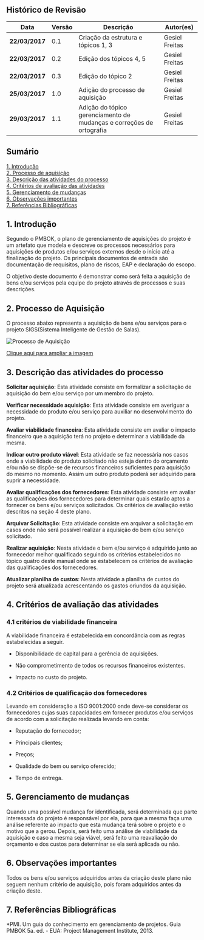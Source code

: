 ## Histórico de Revisão   

|Data|Versão|Descrição|Autor(es)|
|----|------|---------|---------|
|**22/03/2017**|0.1|Criação da estrutura e tópicos 1, 3|Gesiel Freitas|
|**22/03/2017**|0.2|Edição dos tópicos 4, 5|Gesiel Freitas|
|**22/03/2017**|0.3|Edição do tópico 2|Gesiel Freitas|
|**25/03/2017**|1.0|Adição do processo de aquisição|Gesiel Freitas|   
|**29/03/2017**|1.1|Adição do tópico gerenciamento de mudanças e correções de ortográfia|Gesiel Freitas|   

## Sumário

[1. Introdução](#1-introdução)   
[2. Processo de aquisição](#2-Processo-de-aquisição)   
[3. Descrição das atividades do processo](#3-Descrição-das-atividades-do-processo)   
[4. Critérios de avaliação das atividades](#4-critérios-de-avaliação-das-atividades)   
[5. Gerenciamento de mudanças](#5-gerenciamento-de-mudancas)   
[6. Observações importantes](#6-observações-importantes)   
[7. Referências Bibliográficas](#7-referencias-bibliograficas)


## 1. Introdução

Segundo o PMBOK, o plano de gerenciamento de aquisições do projeto é um artefato que modela e descreve os processos necessários para aquisições de produtos e/ou serviços externos desde o início até a finalização do projeto. Os principais documentos de entrada são documentação de requisitos, plano de riscos, EAP e declaração do escopo.

O objetivo deste documento é demonstrar como será feita a aquisição de bens e/ou serviços pela equipe do projeto através de processos e suas descrições.


## 2. Processo de Aquisição
O processo abaixo representa a aquisição de bens e/ou serviços para o projeto SIGS(Sistema Inteligente de Gestão de Salas).

![Processo de Aquisição](https://raw.githubusercontent.com/wiki/fga-gpp-mds/Grupo---7-GPP-MDS/images/processo_aquisicao.png)

[Clique aqui para ampliar a imagem](https://raw.githubusercontent.com/wiki/fga-gpp-mds/Grupo---7-GPP-MDS/images/processo_aquisicao.png)


## 3. Descrição das atividades do processo

__Solicitar aquisição__: Esta atividade consiste em formalizar a solicitação de aquisição do bem e/ou serviço por um membro do projeto.

__Verificar necessidade aquisição__: Esta atividade consiste em averiguar a necessidade do produto e/ou serviço para auxiliar no desenvolvimento do projeto.

__Avaliar viabilidade financeira__: Esta atividade consiste em avaliar o impacto financeiro que a aquisição terá no projeto e determinar a viabilidade da mesma.

__Indicar outro produto viável__: Esta atividade se faz necessária nos casos onde a viabilidade do produto solicitado não esteja dentro do orçamento e/ou não se dispõe-se de recursos financeiros suficientes para aquisição do mesmo no momento. Assim um outro produto poderá ser adquirido para suprir a necessidade.

__Avaliar qualificações dos fornecedores__: Esta atividade consiste em avaliar as qualificações dos fornecedores para determinar quais estarão aptos a fornecer os bens e/ou serviços solicitados. Os critérios de avaliação estão descritos na seção 4 deste plano.

__Arquivar Solicitação__: Esta atividade consiste em arquivar a solicitação em casos onde não será possível realizar a aquisição do bem e/ou serviço solicitado.

__Realizar aquisição__: Nesta atividade o bem e/ou serviço é adquirido junto ao fornecedor melhor qualificado seguindo os critérios estabelecidos no tópico quatro deste manual onde se estabelecem os critérios de avaliação das qualificações dos fornecedores.

__Atualizar planilha de custos__: Nesta atividade a planilha de custos do projeto será atualizada acrescentando os gastos oriundos da aquisição.


## 4. Critérios de avaliação das atividades
### 4.1 critérios de viabilidade financeira

A viabilidade financeira é estabelecida em concordância com as regras estabelecidas a seguir.

* Disponibilidade de capital para a gerência de aquisições.  

* Não comprometimento de todos os recursos   financeiros existentes.  
* Impacto no custo do projeto.

### 4.2 Critérios de qualificação dos fornecedores

Levando em consideração a ISO 9001:2000 onde deve-se considerar os fornecedores cujas suas    capacidades em fornecer produtos e/ou serviços de acordo com a solicitação realizada levando em conta:

* Reputação do fornecedor;

* Principais clientes;
* Preços;

* Qualidade do bem ou serviço oferecido;
* Tempo de entrega.

## 5. Gerenciamento de mudanças
Quando uma possível mudança for identificada, será determinada que parte interessada do projeto é responsável por ela, para que a mesma faça uma análise referente ao impacto que esta mudança terá sobre o projeto e o motivo que a gerou. Depois, será feito uma análise de viabilidade da aquisição e caso a mesma seja viável, será feito uma reavaliação do orçamento e dos custos para determinar se ela será aplicada ou não.

## 6. Observações importantes
Todos os bens e/ou serviços adquiridos antes da criação deste plano não seguem nenhum critério de aquisição, pois foram adquiridos antes da criação deste.

## 7. Referências Bibliográficas

*PMI. Um guia do conhecimento em gerenciamento de projetos. Guia PMBOK 5a. ed. - EUA: Project Management Institute, 2013.
